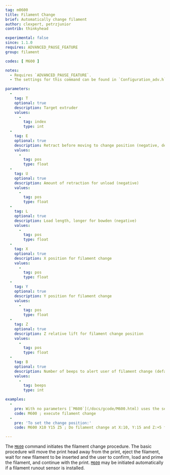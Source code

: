 ```yaml
---
tag: m0600
title: Filament Change
brief: Automatically change filament
author: clexpert, petrzjunior
contrib: thinkyhead

experimental: false
since: 1.1.0
requires: ADVANCED_PAUSE_FEATURE
group: filament

codes: [ M600 ]

notes:
  - Requires `ADVANCED_PAUSE_FEATURE`.
  - The settings for this command can be found in `Configuration_adv.h`. At this time [`M600`](/docs/gcode/M600.html) requires an LCD controller.

parameters:
  -
    tag: T
    optional: true
    description: Target extruder
    values:
      -
        tag: index
        type: int
  -
    tag: E
    optional: true
    description: Retract before moving to change position (negative, default `PAUSE_PARK_RETRACT_LENGTH`)
    values:
      -
        tag: pos
        type: float
  -
    tag: U
    optional: true
    description: Amount of retraction for unload (negative)
    values:
      -
        tag: pos
        type: float
  -
    tag: L
    optional: true
    description: Load length, longer for bowden (negative)
    values:
      -
        tag: pos
        type: float
  -
    tag: X
    optional: true
    description: X position for filament change
    values:
      -
        tag: pos
        type: float
  -
    tag: Y
    optional: true
    description: Y position for filament change
    values:
      -
        tag: pos
        type: float
  -
    tag: Z
    optional: true
    description: Z relative lift for filament change position
    values:
      -
        tag: pos
        type: float
  -
    tag: B
    optional: true
    description: Number of beeps to alert user of filament change (default `FILAMENT_CHANGE_ALERT_BEEPS`)
    values:
      -
        tag: beeps
        type: int

examples:
  -
    pre: With no parameters [`M600`](/docs/gcode/M600.html) uses the settings in `Configuration.h`.
    code: M600 ; execute filament change
  -
    pre: 'To set the change position:'
    code: M600 X10 Y15 Z5 ; Do filament change at X:10, Y:15 and Z:+5 from current

---
```


The [`M600`](/docs/gcode/M600.html) command initiates the filament change procedure. The basic procedure will move the print head away from the print, eject the filament, wait for new filament to be inserted and the user to confirm, load and prime the filament, and continue with the print. [`M600`](/docs/gcode/M600.html) may be initiated automatically if a filament runout sensor is installed.
